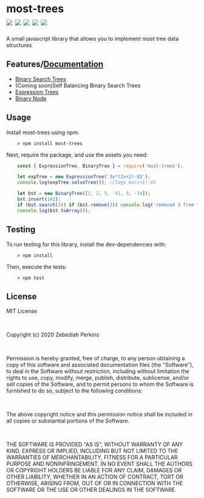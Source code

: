 <h1>most-trees<br><img src="https://img.shields.io/npm/dt/most-trees.svg"> <img src="https://img.shields.io/npm/dm/most-trees.svg"> <img src="https://img.shields.io/github/forks/zebediahperkins/most-trees"> <img src="https://img.shields.io/github/stars/zebediahperkins/most-trees"> <img src="https://img.shields.io/github/license/zebediahperkins/most-trees"></h1>

<p>A small javascript library that allows you to implement most tree data structures</p>
<h2>Features/<a href="https://zebediahperkins.github.io/most-trees/index.html">Documentation</a></h2>
<ul>
    <li><a href="https://zebediahperkins.github.io/most-trees/BinaryTree.html">Binary Search Trees</a></li>
    <li>(Coming soon)Self Balancing Binary Search Trees</li>
    <li><a href="https://zebediahperkins.github.io/most-trees/ExpressionTree.html">Expression Trees</a></li>
    <li><a href="https://zebediahperkins.github.io/most-trees/BinaryNode.html">Binary Node</a></li>
</ul>
<h2>Usage</h2>
<p>Install most-trees using npm:</p>

```
    > npm install most-trees
```

<p>Next, require the package, and use the assets you need:</p>

```javascript
    const { ExpressionTree, BinaryTree } = require('most-trees');

    let expTree = new ExpressionTree('3x*(2x+2)-83');
    console.log(expTree.solveTree()); //logs 6x(x+1)-83

    let bst = new BinaryTree([1, 2, 5, -51, 3, -14]);
    bst.insert(142);
    if (bst.search(3)) if (bst.remove(3)) console.log('removed 3 from tree');
    console.log(bst.toArray());
```

<h2>Testing</h2>
<p>To run testing for this library, install the dev-dependencies with:</p>

```
    > npm install
```

<p>Then, execute the tests:</p>

```
    > npm test
```

<h2>License</h2>
<p>MIT License</p><br>
<p>Copyright (c) 2020 Zebediah Perkins</p><br>
<p>Permission is hereby granted, free of charge, to any person obtaining a copy
of this software and associated documentation files (the "Software"), to deal
in the Software without restriction, including without limitation the rights
to use, copy, modify, merge, publish, distribute, sublicense, and/or sell
copies of the Software, and to permit persons to whom the Software is
furnished to do so, subject to the following conditions:</p><br>
<p>The above copyright notice and this permission notice shall be included in all
copies or substantial portions of the Software.</p><br>
<p>THE SOFTWARE IS PROVIDED "AS IS", WITHOUT WARRANTY OF ANY KIND, EXPRESS OR
IMPLIED, INCLUDING BUT NOT LIMITED TO THE WARRANTIES OF MERCHANTABILITY,
FITNESS FOR A PARTICULAR PURPOSE AND NONINFRINGEMENT. IN NO EVENT SHALL THE
AUTHORS OR COPYRIGHT HOLDERS BE LIABLE FOR ANY CLAIM, DAMAGES OR OTHER
LIABILITY, WHETHER IN AN ACTION OF CONTRACT, TORT OR OTHERWISE, ARISING FROM,
OUT OF OR IN CONNECTION WITH THE SOFTWARE OR THE USE OR OTHER DEALINGS IN THE
SOFTWARE.</p>

